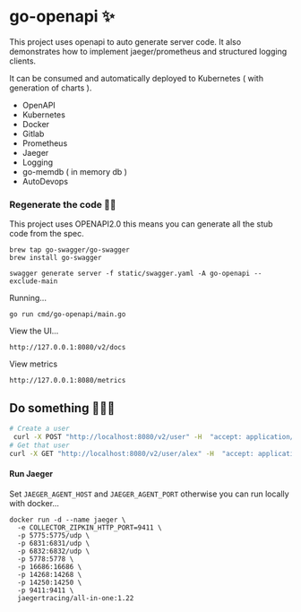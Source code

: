 # go-openapi ✨

This project uses openapi to auto generate server code.
It also demonstrates how to implement jaeger/prometheus and structured logging clients.

It can be consumed and automatically deployed to Kubernetes ( with generation of charts ).

- OpenAPI
- Kubernetes
- Docker
- Gitlab
- Prometheus
- Jaeger
- Logging
- go-memdb ( in memory db )
- AutoDevops

### Regenerate the code 💅🏼

This project uses OPENAPI2.0 this means you can generate all the stub code from the spec.

```
brew tap go-swagger/go-swagger
brew install go-swagger

swagger generate server -f static/swagger.yaml -A go-openapi --exclude-main
```

Running...

```
go run cmd/go-openapi/main.go
```

View the UI...

```
http://127.0.0.1:8080/v2/docs
```

View metrics

```
http://127.0.0.1:8080/metrics
```

## Do something 🤷🏼‍♀️
```bash
# Create a user
 curl -X POST "http://localhost:8080/v2/user" -H  "accept: application/xml" -H  "Content-Type: application/json" -d "{  \"email\": \"string\",  \"firstName\": \"string\",  \"id\": 0,  \"lastName\": \"string\",  \"password\": \"string\",  \"phone\": \"string\",  \"userStatus\": 0,  \"username\": \"alex\"}"
# Get that user
curl -X GET "http://localhost:8080/v2/user/alex" -H  "accept: application/xml" -v
```


#### Run Jaeger 

Set `JAEGER_AGENT_HOST` and `JAEGER_AGENT_PORT` otherwise you can run locally with docker...

```
docker run -d --name jaeger \
  -e COLLECTOR_ZIPKIN_HTTP_PORT=9411 \
  -p 5775:5775/udp \
  -p 6831:6831/udp \
  -p 6832:6832/udp \
  -p 5778:5778 \
  -p 16686:16686 \
  -p 14268:14268 \
  -p 14250:14250 \
  -p 9411:9411 \
  jaegertracing/all-in-one:1.22
```
